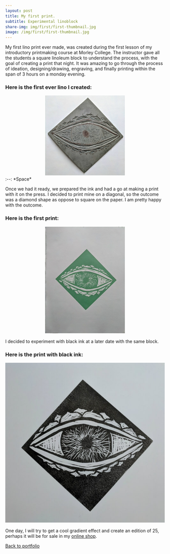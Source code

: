 ```yaml
---
layout: post
title: My first print.
subtitle: Experimental linoblock 
share-img: img/first/first-thumbnail.jpg
image: /img/first/first-thumbnail.jpg
---
```


My first lino print ever made, was created during the first lesson of my introductory printmaking course at Morley College. The instructor gave all the students a square linoleum block to understand the process, with the goal of creating a print that night. It was amazing to go through the process of ideation, designing/drawing, engraving, and finally printing within the span of 3 hours on a monday evening. 

### Here is the first ever lino I created:

<div style="text-align:center"><img src="/img/first/first-lino.jpg" width="50%" height="auto" frameBorder="0" /></div>
:--: 
*Space*

Once we had it ready, we prepared the ink and had a go at making a print with it on the press. I decided to print mine on a diagonal, so the outcome was a diamond shape as oppose to square on the paper. I am pretty happy with the outcome.

### Here is the first print:

<div style="text-align:center"><img src="/img/first/first-print.jpg" width="50%" height="auto" frameBorder="0" /></div>

I decided to experiment with black ink at a later date with the same block.

### Here is the print with black ink:

<div style="text-align:center"><img src="/img/first/first-print-black.jpg" width="100%" height="auto" frameBorder="0" /></div>

One day, I will try to get a cool gradient effect and create an edition of 25, perhaps it will be for sale in my [online shop](https://bodhio.bigcartel.com).

[Back to portfolio](https://bodh.io)
